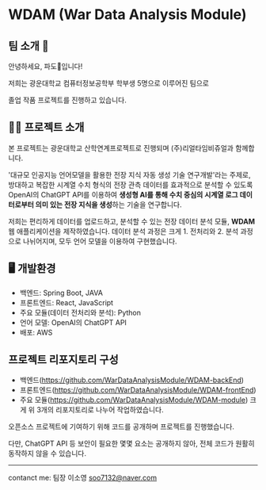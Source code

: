 # WDAM (War Data Analysis Module)

## 팀 소개 👋
안녕하세요, 파도🌊입니다!

저희는 광운대학교 컴퓨터정보공학부 학부생 5명으로 이루어진 팀으로

졸업 작품 프로젝트를 진행하고 있습니다.

## 🧑‍🏫 프로젝트 소개
본 프로젝트는 광운대학교 산학연계프로젝트로 진행되며 (주)리얼타임비쥬얼과 함께합니다.

'대규모 인공지능 언어모델을 활용한 전장 지식 자동 생성 기술 연구개발'라는 주제로, 방대하고 복잡한 시계열 수치 형식의 전장 관측 데이터를 효과적으로 분석할 수 있도록
OpenAI의 ChatGPT API를 이용하여 **생성형 AI를 통해 수치 중심의 시계열 로그 데이터로부터 의미 있는 전장 지식을 생성**하는 기술을 연구합니다.

저희는 편리하게 데이터를 업로드하고, 분석할 수 있는 전장 데이터 분석 모듈, **WDAM** 웹 애플리케이션을 제작하였습니다.
데이터 분석 과정은 크게 1. 전처리와 2. 분석 과정으로 나뉘어지며, 모두 언어 모델을 이용하여 구현했습니다.


## 🖥️ 개발환경
- 백엔드: Spring Boot, JAVA
- 프론트엔드: React, JavaScript
- 주요 모듈(데이터 전처리와 분석): Python
- 언어 모델: OpenAI의 ChatGPT API
- 배포: AWS

## 프로젝트 리포지토리 구성
- 백엔드(<https://github.com/WarDataAnalysisModule/WDAM-backEnd>)
- 프론트엔드(<https://github.com/WarDataAnalysisModule/WDAM-frontEnd>)
- 주요 모듈(<https://github.com/WarDataAnalysisModule/WDAM-module>)
크게 위 3개의 리포지토리로 나누어 작업하였습니다.

오픈소스 프로젝트에 기여하기 위해 코드를 공개하며 프로젝트를 진행했습니다. 

다만, ChatGPT API 등 보안이 필요한 몇몇 요소는 공개하지 않아, 전체 코드가 원활히 동작하지 않을 수 있습니다. 

---
contanct me: 팀장 이소영 soo7132@naver.com

